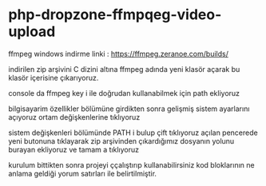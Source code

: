 # php-dropzone-ffmpqeg-video-upload

ffmpeg windows indirme linki : https://ffmpeg.zeranoe.com/builds/

indirilen zip arşivini C dizini altına ffmpeg adında yeni klasör açarak bu klasör içerisine çıkarıyoruz.

console da ffmpeg key i ile doğrudan kullanabilmek için path ekliyoruz

bilgisayarim özellikler bölümüne girdikten sonra gelişmiş sistem ayarlarını açıyoruz ortam değişkenlerine tıklıyoruz

sistem değişkenleri bölümünde PATH i bulup çift tıklıyoruz açılan pencerede yeni butonuna tıklayarak zip arşivinden çıkardığımız dosyanın yolunu burayan ekliyoruz ve tamam a tıklıyoruz

kurulum bittikten sonra projeyi ççalıştırıp kullanabilirsiniz kod bloklarının ne anlama geldiği yorum satırları ile belirtilmiştir.
